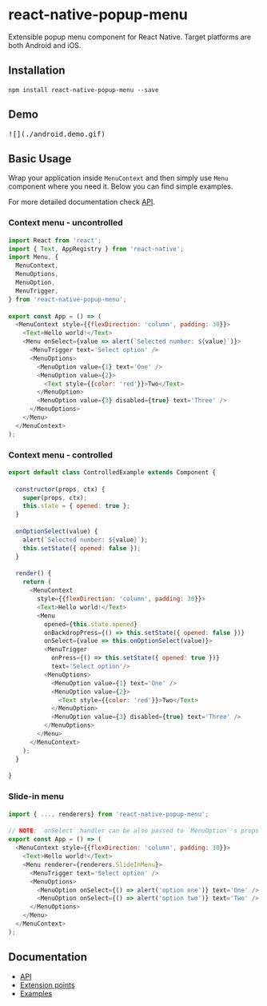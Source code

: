 # react-native-popup-menu

Extensible popup menu component for React Native.
Target platforms are both Android and iOS.

## Installation

```
npm install react-native-popup-menu --save
```

## Demo

<kbd>
![](./android.demo.gif)
</kbd>

## Basic Usage
Wrap your application inside `MenuContext` and then simply use `Menu` component where you need it. Below you can find simple examples.

For more detailed documentation check [API](./doc/api.md).

### Context menu - uncontrolled

```js
import React from 'react';
import { Text, AppRegistry } from 'react-native';
import Menu, {
  MenuContext,
  MenuOptions,
  MenuOption,
  MenuTrigger,
} from 'react-native-popup-menu';

export const App = () => (
  <MenuContext style={{flexDirection: 'column', padding: 30}}>
    <Text>Hello world!</Text>
    <Menu onSelect={value => alert(`Selected number: ${value}`)}>
      <MenuTrigger text='Select option' />
      <MenuOptions>
        <MenuOption value={1} text='One' />
        <MenuOption value={2}>
          <Text style={{color: 'red'}}>Two</Text>
        </MenuOption>
        <MenuOption value={3} disabled={true} text='Three' />
      </MenuOptions>
    </Menu>
  </MenuContext>
);
```

### Context menu - controlled

```js
export default class ControlledExample extends Component {

  constructor(props, ctx) {
    super(props, ctx);
    this.state = { opened: true };
  }

  onOptionSelect(value) {
    alert(`Selected number: ${value}`);
    this.setState({ opened: false });
  }

  render() {
    return (
      <MenuContext
        style={{flexDirection: 'column', padding: 30}}>
        <Text>Hello world!</Text>
        <Menu
          opened={this.state.opened}
          onBackdropPress={() => this.setState({ opened: false })}
          onSelect={value => this.onOptionSelect(value)}>
          <MenuTrigger
            onPress={() => this.setState({ opened: true })}
            text='Select option'/>
          <MenuOptions>
            <MenuOption value={1} text='One' />
            <MenuOption value={2}>
              <Text style={{color: 'red'}}>Two</Text>
            </MenuOption>
            <MenuOption value={3} disabled={true} text='Three' />
          </MenuOptions>
        </Menu>
      </MenuContext>
    );
  }

}
```

### Slide-in menu

```js
import { ..., renderers} from 'react-native-popup-menu';

// NOTE: `onSelect` handler can be also passed to `MenuOption`'s props
export const App = () => (
  <MenuContext style={{flexDirection: 'column', padding: 30}}>
    <Text>Hello world!</Text>
    <Menu renderer={renderers.SlideInMenu}>
      <MenuTrigger text='Select option' />
      <MenuOptions>
        <MenuOption onSelect={() => alert('option one')} text='One' />
        <MenuOption onSelect={() => alert('option two')} text='Two' />
      </MenuOptions>
    </Menu>
  </MenuContext>
);
```

## Documentation

- [API](doc/api.md)
- [Extension points](doc/extensions.md)
- [Examples](examples/)
